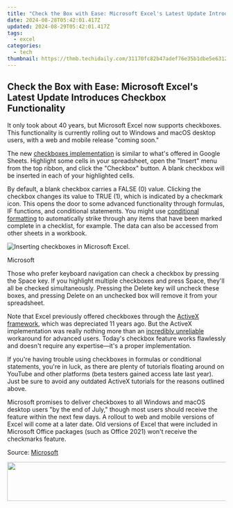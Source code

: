 ```yaml
---
title: "Check the Box with Ease: Microsoft Excel's Latest Update Introduces Checkbox Functionality"
date: 2024-08-28T05:42:01.417Z
updated: 2024-08-29T05:42:01.417Z
tags:
  - excel
categories:
  - tech
thumbnail: https://thmb.techidaily.com/31170fc82b47adef76e35b1dbe5e6312865cece8cca3cd844fe92c1c213c87ec.jpg
---
```


## Check the Box with Ease: Microsoft Excel's Latest Update Introduces Checkbox Functionality

It only took about 40 years, but Microsoft Excel now supports checkboxes. This functionality is currently rolling out to Windows and macOS desktop users, with a web and mobile release "coming soon."

 The new [checkboxes implementation](https://techcommunity.microsoft.com/t5/excel-blog/introducing-checkboxes-in-excel/ba-p/4173561) is similar to what's offered in Google Sheets. Highlight some cells in your spreadsheet, open the "Insert" menu from the top ribbon, and click the "Checkbox" button. A blank checkbox will be inserted in each of your highlighted cells.

 By default, a blank checkbox carries a FALSE (0) value. Clicking the checkbox changes its value to TRUE (1), which is indicated by a checkmark icon. This opens the door to some advanced functionality through formulas, IF functions, and conditional statements. You might use [conditional formatting](https://ai-live-streaming.techidaily.com/simple-tricks-avoiding-hassle-while-uninstalling-nvidia-geforce-experience/) to automatically strike through any items that have been marked complete in a checklist, for example. The data can also be accessed from other sheets in a workbook.

![Inserting checkboxes in Microsoft Excel.](https://static1.howtogeekimages.com/wordpress/wp-content/uploads/2024/06/71.jpg) 

Microsoft

 Those who prefer keyboard navigation can check a checkbox by pressing the Space key. If you highlight multiple checkboxes and press Space, they'll all be checked simultaneously. Pressing the Delete key will uncheck these boxes, and pressing Delete on an unchecked box will remove it from your spreadsheet.

 Note that Excel previously offered checkboxes through the [ActiveX framework](https://support.microsoft.com/en-us/office/add-a-check-box-option-or-toggle-button-activex-controls-2f0c62f5-af64-49cd-aec6-de018647cae3), which was depreciated 11 years ago. But the ActiveX implementation was really nothing more than an [incredibly unreliable](https://answers.microsoft.com/en-us/msoffice/forum/all/excel-2010-does-not-always-save-activex-and-form/bede74eb-aca7-4899-bcce-9c113abaf6b6) workaround for advanced users. Today's checkbox feature works flawlessly and doesn't require any expertise—it's a proper implementation.

 If you're having trouble using checkboxes in formulas or conditional statements, you're in luck, as there are plenty of tutorials floating around on YouTube and other platforms (beta testers gained access late last year). Just be sure to avoid any outdated ActiveX tutorials for the reasons outlined above.

 Microsoft promises to deliver checkboxes to all Windows and macOS desktop users "by the end of July," though most users should receive the feature within the next few days. A rollout to web and mobile versions of Excel will come at a later date. Old versions of Excel that were included in Microsoft Office packages (such as Office 2021) won't receive the checkmarks feature.

 Source: [Microsoft](https://techcommunity.microsoft.com/t5/excel-blog/introducing-checkboxes-in-excel/ba-p/4173561)

<ins class="adsbygoogle"
     style="display:block"
     data-ad-format="autorelaxed"
     data-ad-client="ca-pub-7571918770474297"
     data-ad-slot="1223367746"></ins>



<ins class="adsbygoogle"
     style="display:block"
     data-ad-client="ca-pub-7571918770474297"
     data-ad-slot="8358498916"
     data-ad-format="auto"
     data-full-width-responsive="true"></ins>



<!-- affiliate ads begin -->
<a href="https://laganoo.pxf.io/c/5597632/1657399/16446" target="_top" id="1657399"><img src="//a.impactradius-go.com/display-ad/16446-1657399" border="0" alt="" width="728" height="90"/></a><img height="0" width="0" src="https://imp.pxf.io/i/5597632/1657399/16446" style="position:absolute;visibility:hidden;" border="0" />
<!-- affiliate ads end -->